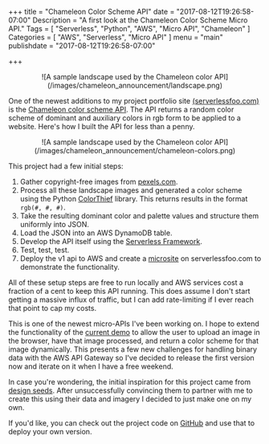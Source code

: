+++
title = "Chameleon Color Scheme API"
date = "2017-08-12T19:26:58-07:00"
Description = "A first look at the Chameleon Color Scheme Micro API."
Tags = [
  "Serverless",
  "Python",
  "AWS",
  "Micro API",
  "Chameleon"
]
Categories = [
  "AWS",
  "Serverless",
  "Micro API"
]
menu = "main"
publishdate = "2017-08-12T19:26:58-07:00"

+++


<center>![A sample landscape used by the Chameleon color API](/images/chameleon_announcement/landscape.png)</center>

One of the newest additions to my project portfolio site [(serverlessfoo.com)](https://www.serverlessfoo.com) is the [Chameleon color scheme API](https://www.serverlessfoo.com/projects/chameleon/index.html). The API returns a random color scheme of dominant and auxiliary colors in rgb form to be applied to a website. Here's how I built the API for less than a penny.

<!--more-->

<center>![A sample landscape used by the Chameleon color API](/images/chameleon_announcement/chameleon-colors.png)</center>

This project had a few initial steps:

1. Gather copyright-free images from [pexels.com](https://www.pexels.com/). 
2. Process all these landscape images and generated a color scheme using the Python [ColorThief](https://github.com/fengsp/color-thief-py) library. This returns results in the format `rgb(#, #, #)`.
3. Take the resulting dominant color and palette values and structure them uniformly into JSON.
4. Load the JSON into an AWS DynamoDB table.
5. Develop the API itself using the [Serverless Framework](https://serverless.com/).
6. Test, test, test. 
7. Deploy the v1 api to AWS and create a [microsite](https://www.serverlessfoo.com/projects/chameleon/index.html) on serverlessfoo.com to demonstrate the functionality.

All of these setup steps are free to run locally and AWS services cost a fraction of a cent to keep this API running. This does assume I don't start getting a massive influx of traffic, but I can add rate-limiting if I ever reach that point to cap my costs.

This is one of the newest micro-APIs I've been working on. I hope to extend the functionality of the [current demo](https://www.serverlessfoo.com/projects/chameleon/index.html) to allow the user to upload an image in the browser, have that image processed, and return a color scheme for that image dynamically. This presents a few new challenges for handling binary data with the AWS API Gateway so I've decided to release the first version now and iterate on it when I have a free weekend.

In case you're wondering, the initial inspiration for this project came from [design seeds](design-seeds.com). After unsuccessfully convincing them to partner with me to create this using their data and imagery I decided to just make one on my own.

If you'd like, you can check out the project code on [GitHub](https://github.com/fernando-mc/color-scheme-api) and use that to deploy your own version.
